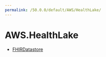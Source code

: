 ```yaml
---
permalink: /50.0.0/default/AWS/HealthLake/
---
```


# AWS.HealthLake



* [FHIRDatastore](FHIRDatastore.md)